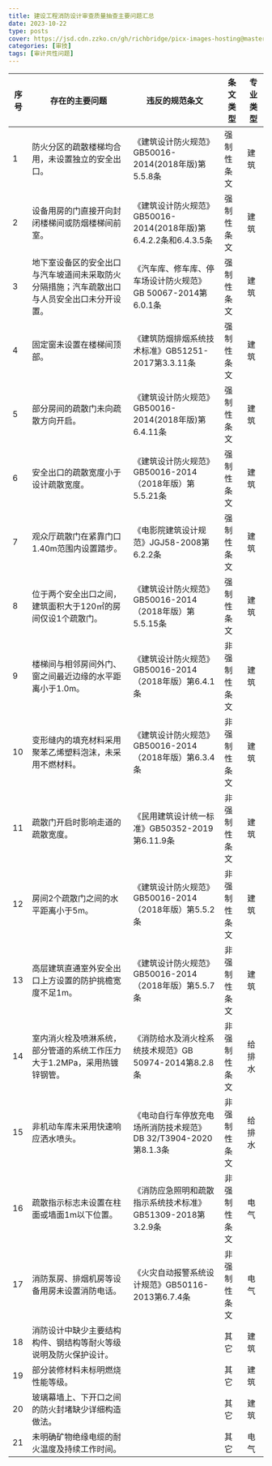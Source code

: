 ```yaml
---
title: 建设工程消防设计审查质量抽查主要问题汇总
date: 2023-10-22
type: posts
cover: https://jsd.cdn.zzko.cn/gh/richbridge/picx-images-hosting@master/thumbnail/audit.png
categories: [审技]
tags: [审计共性问题]
---
```

| 序号 | 存在的主要问题                                        | 违反的规范条文                                          | 条文类型   | 专业类型 |
|----|------------------------------------------------|--------------------------------------------------|--------|------|
| 1  | 防火分区的疏散楼梯均合用，未设置独立的安全出口。                       | 《建筑设计防火规范》GB50016-2014(2018年版)第5.5.8条            | 强制性条文  | 建筑   |
| 2  | 设备用房的门直接开向封闭楼梯间或防烟楼梯间前室。                       | 《建筑设计防火规范》GB50016-2014(2018年版)第6.4.2.2条和6.4.3.5条 | 强制性条文  | 建筑   |
| 3  | 地下室设备区的安全出口与汽车坡道间未采取防火分隔措施；汽车疏散出口与人员安全出口未分开设置。 | 《汽车库、修车库、停车场设计防火规范》GB 50067-2014第6.0.1条          | 强制性条文  | 建筑   |
| 4  | 固定窗未设置在楼梯间顶部。                                  | 《建筑防烟排烟系统技术标准》GB51251-2017第3.3.11条               | 强制性条文  | 建筑   |
| 5  | 部分房间的疏散门未向疏散方向开启。                              | 《建筑设计防火规范》GB50016-2014(2018年版)第6.4.11条           | 强制性条文  | 建筑   |
| 6  | 安全出口的疏散宽度小于设计疏散宽度。                             | 《建筑设计防火规范》GB50016-2014（2018年版）第5.5.21条           | 强制性条文  | 建筑   |
| 7  | 观众厅疏散门在紧靠门口1.40m范围内设置踏步。                       | 《电影院建筑设计规范》JGJ58-2008第6.2.2条                     | 强制性条文  | 建筑   |
| 8  | 位于两个安全出口之间，建筑面积大于120㎡的房间仅设1个疏散门。               | 《建筑设计防火规范》GB50016-2014（2018年版）第5.5.15条           | 强制性条文  | 建筑   |
| 9  | 楼梯间与相邻房间外门、窗之间最近边缘的水平距离小于1.0m。                 | 《建筑设计防火规范》GB50016-2014（2018年版）第6.4.1条            | 非强制性条文 | 建筑   |
| 10 | 变形缝内的填充材料采用聚苯乙烯塑料泡沫，未采用不燃材料。                   | 《建筑设计防火规范》GB50016-2014（2018年版）第6.3.4条            | 非强制性条文 | 建筑   |
| 11 | 疏散门开启时影响走道的疏散宽度。                               | 《民用建筑设计统一标准》GB50352-2019第6.11.9条                 | 非强制性条文 | 建筑   |
| 12 | 房间2个疏散门之间的水平距离小于5m。                            | 《建筑设计防火规范》GB50016-2014（2018年版）第5.5.2条            | 非强制性条文 | 建筑   |
| 13 | 高层建筑直通室外安全出口上方设置的防护挑檐宽度不足1m。                   | 《建筑设计防火规范》GB50016-2014（2018年版）第5.5.7条            | 非强制性条文 | 建筑   |
| 14 | 室内消火栓及喷淋系统，部分管道的系统工作压力大于1.2MPa，采用热镀锌钢管。        | 《消防给水及消火栓系统技术规范》GB 50974-2014第8.2.8条             | 非强制性条文 | 给排水  |
| 15 | 非机动车库未采用快速响应洒水喷头。                              | 《电动自行车停放充电场所消防技术规范》DB 32/T3904-2020第8.1.3条       | 非强制性条文 | 给排水  |
| 16 | 疏散指示标志未设置在柱面或墙面1m以下位置。                         | 《消防应急照明和疏散指示系统技术标准》GB51309-2018第3.2.9条           | 非强制性条文 | 电气   |
| 17 | 消防泵房、排烟机房等设备用房未设置消防电话。                         | 《火灾自动报警系统设计规范》GB50116-2013第6.7.4条                | 非强制性条文 | 电气   |
| 18 | 消防设计中缺少主要结构构件、钢结构等耐火等级说明及防火保护设计。               |                                                  | 其它     | 建筑   |
| 19 | 部分装修材料未标明燃烧性能等级。                               |                                                  | 其它     | 建筑   |
| 20 | 玻璃幕墙上、下开口之间的防火封堵缺少详细构造做法。                      |                                                  | 其它     | 建筑   |
| 21 | 未明确矿物绝缘电缆的耐火温度及持续工作时间。                         |                                                  | 其它     | 电气   |
